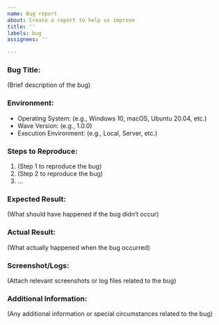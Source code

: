 ```yaml
---
name: Bug report
about: Create a report to help us improve
title: ''
labels: bug
assignees: ''

---
```


### Bug Title:
(Brief description of the bug)

### Environment:
- Operating System: (e.g., Windows 10, macOS, Ubuntu 20.04, etc.)
- Wave Version: (e.g., 1.0.0)
- Execution Environment: (e.g., Local, Server, etc.)

### Steps to Reproduce:
1. (Step 1 to reproduce the bug)
2. (Step 2 to reproduce the bug)
3. ...

### Expected Result:
(What should have happened if the bug didn’t occur)

### Actual Result:
(What actually happened when the bug occurred)

### Screenshot/Logs:
(Attach relevant screenshots or log files related to the bug)

### Additional Information:
(Any additional information or special circumstances related to the bug)